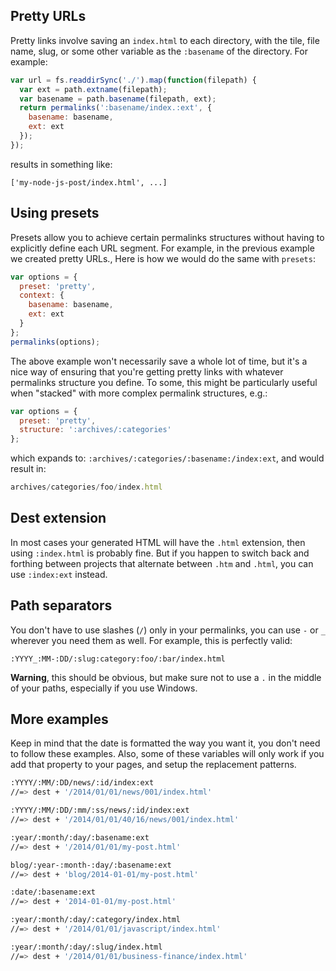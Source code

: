 ## Pretty URLs

Pretty links involve saving an `index.html` to each directory, with the tile, file name, slug, or some other variable as the `:basename` of the directory. For example:

```js
var url = fs.readdirSync('./').map(function(filepath) {
  var ext = path.extname(filepath);
  var basename = path.basename(filepath, ext);
  return permalinks(':basename/index.:ext', {
    basename: basename,
    ext: ext
  });
});
```

results in something like:

```
['my-node-js-post/index.html', ...]
```

## Using presets

Presets allow you to achieve certain permalinks structures without having to explicitly define each URL segment. For example, in the previous example we created pretty URLs., Here is how we would do the same with `presets`:

```js
var options = {
  preset: 'pretty',
  context: {
    basename: basename,
    ext: ext
  }
};
permalinks(options);
```

The above example won't necessarily save a whole lot of time, but it's a nice way of ensuring that you're getting pretty links with whatever permalinks structure you define. To some, this might be particularly useful when "stacked" with more complex permalink structures, e.g.:

```js
var options = {
  preset: 'pretty',
  structure: ':archives/:categories'
};
```

which expands to: `:archives/:categories/:basename:/index:ext`, and would result in:

```js
archives/categories/foo/index.html
```

## Dest extension

In most cases your generated HTML will have the `.html` extension, then using `:index.html` is probably fine. But if you happen to switch back and forthing between projects that alternate between `.htm` and `.html`, you can use `:index:ext` instead.


## Path separators

You don't have to use slashes (`/`) only in your permalinks, you can use `-` or `_` wherever you need them as well. For example, this is perfectly valid:

```
:YYYY_:MM-:DD/:slug:category:foo/:bar/index.html
```

**Warning**, this should be obvious, but make sure not to use a `.` in the middle of your paths, especially if you use Windows.

## More examples

Keep in mind that the date is formatted the way you want it, you don't need to follow these examples. Also, some of these variables will only work if you add that property to your pages, and setup the replacement patterns.

```bash
:YYYY/:MM/:DD/news/:id/index:ext
//=> dest + '/2014/01/01/news/001/index.html'

:YYYY/:MM/:DD/:mm/:ss/news/:id/index:ext
//=> dest + '/2014/01/01/40/16/news/001/index.html'

:year/:month/:day/:basename:ext
//=> dest + '/2014/01/01/my-post.html'

blog/:year-:month-:day/:basename:ext
//=> dest + 'blog/2014-01-01/my-post.html'

:date/:basename:ext
//=> dest + '2014-01-01/my-post.html'

:year/:month/:day/:category/index.html
//=> dest + '/2014/01/01/javascript/index.html'

:year/:month/:day/:slug/index.html
//=> dest + '/2014/01/01/business-finance/index.html'
```